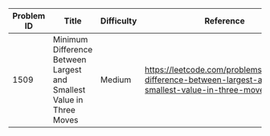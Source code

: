 | Problem ID | Title | Difficulty | Reference
| --- | --- | --- | ---
| 1509 | Minimum Difference Between Largest and Smallest Value in Three Moves | Medium | https://leetcode.com/problems/minimum-difference-between-largest-and-smallest-value-in-three-moves/
